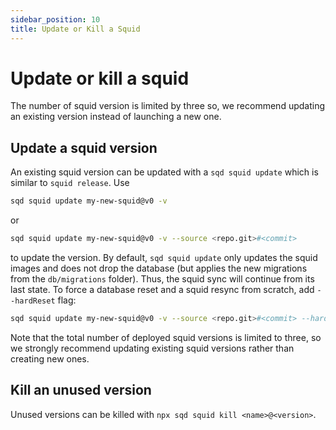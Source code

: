 ```yaml
---
sidebar_position: 10
title: Update or Kill a Squid
---
```


# Update or kill a squid

The number of squid version is limited by three so, we recommend updating an existing version instead of 
launching a new one.

## Update a squid version

An existing squid version can be updated with a `sqd squid update` which is similar to `squid release`. Use 

```bash
sqd squid update my-new-squid@v0 -v
```
or

```bash
sqd squid update my-new-squid@v0 -v --source <repo.git>#<commit>
```

to update the version. By default, `sqd squid update` only updates the squid images and does not drop the database (but applies the new migrations from the `db/migrations` folder). Thus, the squid sync will continue from its last state. To force a database reset and a squid resync from scratch, add `--hardReset` flag:

```bash
sqd squid update my-new-squid@v0 -v --source <repo.git>#<commit> --hardReset
```

Note that the total number of deployed squid versions is limited to three, so we strongly recommend updating existing squid versions rather than creating new ones. 

## Kill an unused version

Unused versions can be killed with 
`npx sqd squid kill <name>@<version>`.